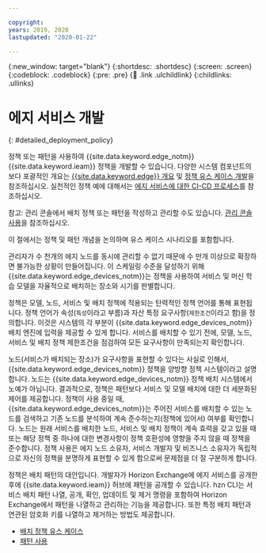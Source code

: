 ```yaml
---

copyright:
years: 2019, 2020
lastupdated: "2020-01-22"

---
```


{:new_window: target="blank"}
{:shortdesc: .shortdesc}
{:screen: .screen}
{:codeblock: .codeblock}
{:pre: .pre}
{:child: .link .ulchildlink}
{:childlinks: .ullinks}

# 에지 서비스 개발
{: #detailed_deployment_policy}

정책 또는 패턴을 사용하여 {{site.data.keyword.edge_notm}} {{site.data.keyword.ieam}} 정책을 개발할 수 있습니다. 다양한 시스템 컴포넌트의 보다 포괄적인 개요는 [{{site.data.keyword.edge}} 개요](../../getting_started/overview_ieam.md) 및 [정책 유스 케이스 개발](policy_user_cases.md)을 참조하십시오. 실천적인 정책 예에 대해서는 [에지 서비스에 대한 CI-CD 프로세스](../developing/cicd_process.md)를 참조하십시오.

참고: 관리 콘솔에서 배치 정책 또는 패턴을 작성하고 관리할 수도 있습니다. [관리 콘솔 사용](../getting_started/accessing_ui.md)을 참조하십시오.

이 절에서는 정책 및 패턴 개념을 논의하며 유스 케이스 시나리오를 포함합니다.

관리자가 수 천개의 에지 노드를 동시에 관리할 수 없기 때문에 수 만개 이상으로 확장하면 불가능한 상황이 만들어집니다. 이 스케일링 수준을 달성하기 위해 {{site.data.keyword.edge_devices_notm}}는 정책을 사용하여 서비스 및 머신 학습 모델을 자율적으로 배치하는 장소와 시기를 판별합니다. 

정책은 모델, 노드, 서비스 및 배치 정책에 적용되는 탄력적인 정책 언어를 통해 표현됩니다. 정책 언어가 속성(`특성`이라고 부름)과 자산 특정 요구사항(`제한조건`이라고 함)을 정의합니다. 이것은 시스템의 각 부분이 {{site.data.keyword.edge_devices_notm}} 배치 엔진에 입력을 제공할 수 있게 합니다. 서비스를 배치할 수 있기 전에, 모델, 노드, 서비스 및 배치 정책 제한조건을 점검하여 모든 요구사항이 만족되는지 확인합니다.

노드(서비스가 배치되는 장소)가 요구사항을 표현할 수 있다는 사실로 인해서, {{site.data.keyword.edge_devices_notm}} 정책을 양방향 정책 시스템이라고 설명합니다. 노드는 {{site.data.keyword.edge_devices_notm}} 정책 배치 시스템에서 노예가 아닙니다. 결과적으로, 정책은 패턴보다 서비스 및 모델 배치에 대한 더 세분화된 제어를 제공합니다. 정책이 사용 중일 때, {{site.data.keyword.edge_devices_notm}}는 주어진 서비스를 배치할 수 있는 노드를 검색하고 기존 노드를 분석하여 계속 준수하는지(정책에 있어서) 여부를 확인합니다. 노드는 원래 서비스를 배치한 노드, 서비스 및 배치 정책이 계속 효력을 갖고 있을 때 또는 해당 정책 중 하나에 대한 변경사항이 정책 호환성에 영향을 주지 않을 때 정책을 준수합니다. 정책 사용은 에지 노드 소유자, 서비스 개발자 및 비즈니스 소유자가 독립적으로 자신의 정책을 분명하게 표현할 수 있게 함으로써 문제점을 더 잘 구분하게 합니다.

정책은 배치 패턴의 대안입니다. 개발자가 Horizon Exchange에 에지 서비스를 공개한 후에 {{site.data.keyword.ieam}} 허브에 패턴을 공개할 수 있습니다. hzn CLI는 서비스 배치 패턴 나열, 공개, 확인, 업데이트 및 제거 명령을 포함하여 Horizon Exchange에서 패턴을 나열하고 관리하는 기능을 제공합니다. 또한 특정 배치 패턴과 연관된 암호화 키를 나열하고 제거하는 방법도 제공합니다.

* [배치 정책 유스 케이스](policy_user_cases.md)
* [패턴 사용](using_patterns.md)
